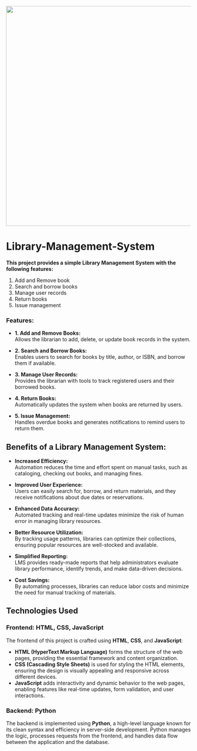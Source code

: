 <img src="https://images.pexels.com/photos/1907785/pexels-photo-1907785.jpeg?auto=compress&cs=tinysrgb&w=800" width="1200" height="600" />


# Library-Management-System

**This project provides a simple Library Management System with the following features:**

1. Add and Remove book
2. Search and borrow books
3. Manage user records
4. Return books
5. Issue management

### Features:

- **1. Add and Remove Books:**  
  Allows the librarian to add, delete, or update book records in the system.
  
- **2. Search and Borrow Books:**  
  Enables users to search for books by title, author, or ISBN, and borrow them if available.
  
- **3. Manage User Records:**  
  Provides the librarian with tools to track registered users and their borrowed books.
  
- **4. Return Books:**  
  Automatically updates the system when books are returned by users.
  
- **5. Issue Management:**  
  Handles overdue books and generates notifications to remind users to return them.


## Benefits of a Library Management System:

- **Increased Efficiency:**  
  Automation reduces the time and effort spent on manual tasks, such as cataloging, checking out books, and managing fines.

- **Improved User Experience:**  
  Users can easily search for, borrow, and return materials, and they receive notifications about due dates or reservations.

- **Enhanced Data Accuracy:**  
  Automated tracking and real-time updates minimize the risk of human error in managing library resources.

- **Better Resource Utilization:**  
  By tracking usage patterns, libraries can optimize their collections, ensuring popular resources are well-stocked and available.

- **Simplified Reporting:**  
  LMS provides ready-made reports that help administrators evaluate library performance, identify trends, and make data-driven decisions.

- **Cost Savings:**  
  By automating processes, libraries can reduce labor costs and minimize the need for manual tracking of materials.

## Technologies Used

### Frontend: HTML, CSS, JavaScript
The frontend of this project is crafted using **HTML**, **CSS**, and **JavaScript**:
- **HTML (HyperText Markup Language)** forms the structure of the web pages, providing the essential framework and content organization.
- **CSS (Cascading Style Sheets)** is used for styling the HTML elements, ensuring the design is visually appealing and responsive across different devices.
- **JavaScript** adds interactivity and dynamic behavior to the web pages, enabling features like real-time updates, form validation, and user interactions.

### Backend: Python
The backend is implemented using **Python**, a high-level language known for its clean syntax and efficiency in server-side development. Python manages the logic, processes requests from the frontend, and handles data flow between the application and the database.

